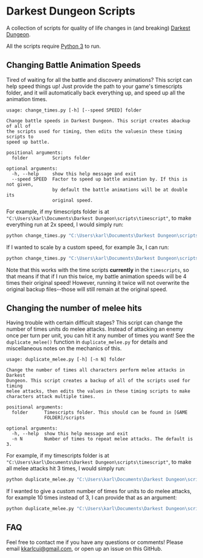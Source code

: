 # Darkest Dungeon Scripts

A collection of scripts for quality of life changes in (and breaking) [Darkest Dungeon](https://www.darkestdungeon.com/).

All the scripts require [Python 3](https://www.python.org/downloads/) to run.

## Changing Battle Animation Speeds

Tired of waiting for all the battle and discovery animations? This script can help speed things up! Just provide the path to your game's timescripts folder, and it will automatically back everything up, and speed up all the animation times.

```
usage: change_times.py [-h] [--speed SPEED] folder

Change battle speeds in Darkest Dungeon. This script creates abackup of all of
the scripts used for timing, then edits the valuesin these timing scripts to
speed up battle.

positional arguments:
  folder         Scripts folder

optional arguments:
  -h, --help     show this help message and exit
  --speed SPEED  Factor to speed up battle animation by. If this is not given,
                 by default the battle animations will be at double its
                 original speed.
```

For example, if my timescripts folder is at `"C:\Users\karl\Documents\Darkest Dungeon\scripts\timescript"`, to make everything run at 2x speed, I would simply run:
```bash
python change_times.py "C:\Users\karl\Documents\Darkest Dungeon\scripts\timescript"
```

If I wanted to scale by a custom speed, for example 3x, I can run:
```bash
python change_times.py "C:\Users\karl\Documents\Darkest Dungeon\scripts\timescript" --speed 3
```

Note that this works with the time scripts **currently** in the `timescripts`, so that means if that if I run this twice, my battle animation speeds will be 4 times their original speed! However, running it twice will not overwrite the original backup files--those will still remain at the original speed.

## Changing the number of melee hits

Having trouble with certain difficult stages? This script can change the number of times units do melee attacks. Instead of attacking an enemy once per turn per unit, you can hit it any number of times you want! See the `duplicate_melee()` function in `duplicate_melee.py` for details and miscellaneous notes on the mechanics of this.

```
usage: duplicate_melee.py [-h] [-n N] folder

Change the number of times all characters perform melee attacks in Darkest
Dungeon. This script creates a backup of all of the scripts used for timing
melee attacks, then edits the values in these timing scripts to make
characters attack multiple times.

positional arguments:
  folder      Timescripts folder. This should can be found in [GAME
              FOLDER]/scripts

optional arguments:
  -h, --help  show this help message and exit
  -n N        Number of times to repeat melee attacks. The default is 3.
```

For example, if my timescripts folder is at `"C:\Users\karl\Documents\Darkest Dungeon\scripts\timescript"`, to make all melee attacks hit 3 times, I would simply run:
```bash
python duplicate_melee.py "C:\Users\karl\Documents\Darkest Dungeon\scripts\timescript"
```

If I wanted to give a custom number of times for units to do melee attacks, for example 10 times instead of 3, I can provide that as an argument:
```bash
python duplicate_melee.py "C:\Users\karl\Documents\Darkest Dungeon\scripts\timescript" -n 10
```

## FAQ

Feel free to contact me if you have any questions or comments! Please email kkarlcui@gmail.com, or open up an issue on this GitHub.
